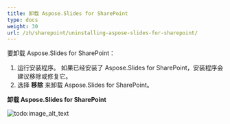 ```yaml
---
title: 卸载 Aspose.Slides for SharePoint
type: docs
weight: 30
url: /zh/sharepoint/uninstalling-aspose-slides-for-sharepoint/
---
```


要卸载 Aspose.Slides for SharePoint：

1. 运行安装程序。
   如果已经安装了 Aspose.Slides for SharePoint，安装程序会建议移除或修复它。
2. 选择 **移除** 来卸载 Aspose.Slides for SharePoint。

**卸载 Aspose.Slides for SharePoint**

![todo:image_alt_text](uninstalling-aspose-slides-for-sharepoint_1.png)